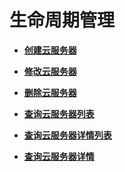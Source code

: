 # 生命周期管理<a name="ZH-CN_TOPIC_0124385015"></a>

-   **[创建云服务器](创建云服务器（OpenStack原生）.md)**  

-   **[修改云服务器](修改云服务器（OpenStack原生）.md)**  

-   **[删除云服务器](删除云服务器（OpenStack原生）.md)**  

-   **[查询云服务器列表](查询云服务器列表.md)**  

-   **[查询云服务器详情列表](查询云服务器详情列表（OpenStack原生）.md)**  

-   **[查询云服务器详情](查询云服务器详情（OpenStack原生）.md)**  


